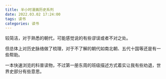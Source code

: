 ```yaml
---
title: 半小时漫画历史系列
date: 2022.03.02 17:24:00
tags: 读书
categories: 读书
---
```


较简洁，对于熟悉的朝代，可能感觉说的有些谬误或者不对之处。

<!-- more -->

但总体上对历史脉络做了梳理，对于不了解的朝代如南北朝、五代十国等还是有一些帮助。

一本快速浏览的科普读物，不过第一册东周的班级描述方式着实让我有些劝退，世界史部分有些意思。